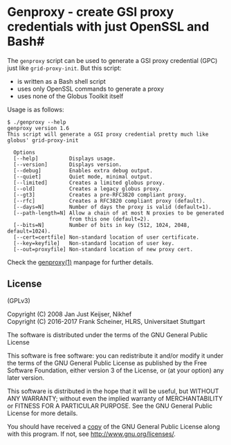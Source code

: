 # Genproxy - create GSI proxy credentials with just OpenSSL and Bash#

The `genproxy` script can be used to generate a GSI proxy credential (GPC) just like `grid-proxy-init`. But this script:

* is written as a Bash shell script
* uses only OpenSSL commands to generate a proxy
* uses none of the Globus Toolkit itself

Usage is as follows:

```
$ ./genproxy --help
genproxy version 1.6
This script will generate a GSI proxy credential pretty much like globus' grid-proxy-init

  Options
  [--help]          Displays usage.
  [--version]       Displays version.
  [--debug]         Enables extra debug output.
  [--quiet]         Quiet mode, minimal output.
  [--limited]       Creates a limited globus proxy.
  [--old]           Creates a legacy globus proxy.
  [--gt3]           Creates a pre-RFC3820 compliant proxy.
  [--rfc]           Creates a RFC3820 compliant proxy (default).
  [--days=N]        Number of days the proxy is valid (default=1).
  [--path-length=N] Allow a chain of at most N proxies to be generated
                    from this one (default=2).
  [--bits=N]        Number of bits in key (512, 1024, 2048, default=1024).
  [--cert=certfile] Non-standard location of user certificate.
  [--key=keyfile]   Non-standard location of user key.
  [--out=proxyfile] Non-standard location of new proxy cert.
```

Check the [genproxy(1)] manpage for further details.

[genproxy(1)]: /share/doc/genproxy.1.md

## License ##

(GPLv3)

Copyright (C) 2008 Jan Just Keijser, Nikhef  
Copyright (C) 2016-2017 Frank Scheiner, HLRS, Universitaet Stuttgart

The software is distributed under the terms of the GNU General Public License

This software is free software: you can redistribute it and/or modify
it under the terms of the GNU General Public License as published by
the Free Software Foundation, either version 3 of the License, or
(at your option) any later version.

This software is distributed in the hope that it will be useful,
but WITHOUT ANY WARRANTY; without even the implied warranty of
MERCHANTABILITY or FITNESS FOR A PARTICULAR PURPOSE.  See the
GNU General Public License for more details.

You should have received a [copy] of the GNU General Public License
along with this program.  If not, see <http://www.gnu.org/licenses/>.

[copy]: /COPYING

